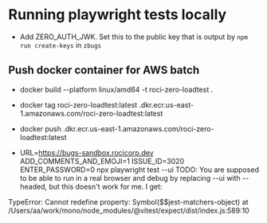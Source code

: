 # Running playwright tests locally

- Add ZERO_AUTH_JWK. Set this to the public key that is output by `npm run create-keys` in `zbugs`

## Push docker container for AWS batch

- docker build --platform linux/amd64 -t roci-zero-loadtest .
- docker tag roci-zero-loadtest:latest <accid>.dkr.ecr.us-east-1.amazonaws.com/roci-zero-loadtest:latest
- docker push <accid>.dkr.ecr.us-east-1.amazonaws.com/roci-zero-loadtest:latest

- URL=https://bugs-sandbox.rocicorp.dev ADD_COMMENTS_AND_EMOJI=1 ISSUE_ID=3020 ENTER_PASSWORD=0 npx playwright test --ui
  TODO: You are supposed to be able to run in a real browser and debug by
  replacing --ui with --headed, but this doesn't work for me. I get:

TypeError: Cannot redefine property: Symbol($$jest-matchers-object)
at /Users/aa/work/mono/node_modules/@vitest/expect/dist/index.js:589:10
